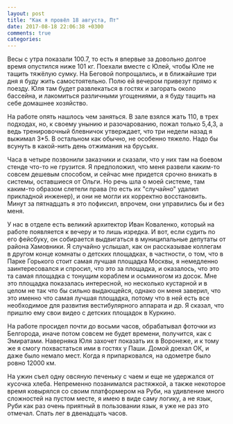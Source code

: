 ```yaml
---
layout: post
title: "Как я провёл 18 августа, Пт"
date: 2017-08-18 22:06:38 +0300
comments: true
categories: 
---
```

Весы с утра показали 100.7, то есть я впервые за довольно долгое время опустился ниже 101 кг. Поехали вместе с Юлей, чтобы Юле не тащить тяжёлую сумку. На Беговой попрощались, и в ближайшие три дня я буду жить самостоятельно. Полю ей вечером привезут прямо к поезду. Юля там будет развлекаться в гостях и загорать около бассейна, и лакомиться различными угощениями, а я буду тащить на себе домашнее хозяйство.

На работе опять нашлось чем заняться. В зале взялся жать 110, в трех подходах, но, к своему унынию и разочарованию, пожал только 5,4,3, а ведь тренировочный блевничок утверждает, что три недели назад я выжимал 3\*5. В остальном как обычно, не особенно тяжело. Надо бы всунуть в какой-нить день отжимания на брусьях.

Часа в четыре позвонили заказчики и сказали, что у них там на боевом стенде что-то не грузится. Я предположил, что меня развели каким-то совсем дешевым способом, и сейчас мне придется срочно вникать в системы, оставшиеся от Ольги. Но речь шла о моей системе, там каким-то образом слетели права (то есть их "случайно" удалил прикладной инженер), и они не могли их корректно восстановить. Минут за пятнадцать я это пофиксил, впрочем, они управились бы и без меня.

У нас в отделе есть великий архитектор Иван Коваленко, который на работе появляется к вечеру и то лишь изредка. И вот, если судить по его фейсбуку, он собирается выдвигаться в муниципальные депутаты от района Хамовники. Я случайно услышал, как он рассказывае коллегам в другом конце комнаты о детских площадках, в частности, о том, что в Парке Горького стоит самая лучшая площадка Москвы, я немедленно заинтересовался и спросил, что это за площадка, и оказалось, что это та самая площадка с тонущим кораблем и осьминогом из досок. Мне это площадка показалась интересной, но несколько кустарной и в целом не так что бы сильно выдающейся, однако он меня заверил, что это именно что самая лучшая площадка, потому что в ней есть все необходимое для развития вестибулярного аппарата и др. Я сказал, что пришлю ему свои видео с детских площадок в Куркино. 

На работе просидел почти до восьми часов, обрабатывал фоточки из Белгорода, иначе потом совсем не будет времени, получится, как с Эмиратами. Наверняка Юля захочет показать их в Воронеже, и к тому же я смогу похвастаться ими в гостях у Паши. Домой доехал ОК, и даже было немало мест. Когда я припарковался, на одометре было ровно 12000 км.

На ужин съел одну овсяную печеньку с чаем и еще не удержался от кусочка хлеба. Непременно позанимался растяжкой, а также некоторое время ковырялся со своим платформером на Руби, на удивление много сложностей на пустом месте, я имею в виде саму логику, а не язык, Руби как раз очень приятный в пользовании язык, я уже не раз это отмечал. Спать лег в двенадцать часов.